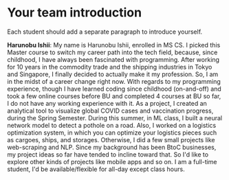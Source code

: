 # Your team introduction 
 Each student should add a separate paragraph to introduce yourself. 

<b>Harunobu Ishii</b>: My name is Harunobu Ishii, enrolled in MS CS. I picked this Master course to switch my career path into the tech field, because, since childhood, I have always been fascinated with programming. After working for 10 years in the commodity trade and the shipping industries in Tokyo and Singapore, I finally decided to actually make it my profession. So, I am in the midst of a career change right now. With regards to my programming experience, though I have learned coding since childhood (on-and-off) and took a few online courses before BU and completed 4 courses at BU so far, I do not have any working experience with it. As a project, I created an analytical tool to visualize global COVID cases and vaccination progress, during the Spring Semester. During this summer, in ML class, I built a neural network model to detect a pothole on a road. Also, I worked on a logistics optimization system, in which you can optimize your logistics pieces such as cargoes, ships, and storages. Otherwise, I did a few small projects like web-scraping and NLP. Since my background has been BtoC businesses, my project ideas so far have tended to incline toward that. So I'd like to explore other kinds of projects like mobile apps and so on. I am a full-time student, I'd be available/flexible for all-day except class hours.
